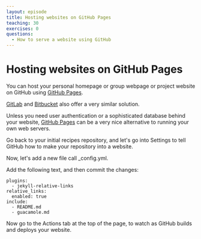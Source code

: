 ```yaml
---
layout: episode
title: Hosting websites on GitHub Pages
teaching: 30
exercises: 0
questions:
  - How to serve a website using GitHub
---
```


# Hosting websites on GitHub Pages

You can host your personal homepage or group webpage
or project website on GitHub using
[GitHub Pages](https://pages.github.com/).

[GitLab](https://about.gitlab.com/features/pages/) and
[Bitbucket](https://confluence.atlassian.com/bitbucket/publishing-a-website-on-bitbucket-cloud-221449776.html)
also offer a very similar solution.

Unless you need user authentication or a sophisticated database behind your website,
[GitHub Pages](https://pages.github.com/) can be a very nice alternative
to running your own web servers.

Go back to your initial recipes repository, and let's go into Settings to tell GitHub how to make your repository into a website.

Now, let's add a new file call _config.yml.

Add the following text, and then commit the changes:

```
plugins:
  - jekyll-relative-links
relative_links:
  enabled: true
include:
  - README.md
  - guacamole.md
```

Now go to the Actions tab at the top of the page, to watch as GitHub builds and deploys your website.
